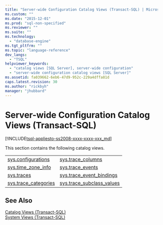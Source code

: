 ```yaml
---
title: "Server-wide Configuration Catalog Views (Transact-SQL) | Microsoft Docs"
ms.custom: ""
ms.date: "2015-12-01"
ms.prod: "sql-non-specified"
ms.reviewer: ""
ms.suite: ""
ms.technology: 
  - "database-engine"
ms.tgt_pltfrm: ""
ms.topic: "language-reference"
dev_langs: 
  - "TSQL"
helpviewer_keywords: 
  - "catalog views [SQL Server], server-wide configuration"
  - "server-wide configuration catalog views [SQL Server]"
ms.assetid: fa039662-6eb6-47d9-952c-229a4dffa81d
caps.latest.revision: 30
ms.author: "rickbyh"
manager: "jhubbard"
---
```

# Server-wide Configuration Catalog Views (Transact-SQL)
[!INCLUDE[tsql-appliesto-ss2008-xxxx-xxxx-xxx_md](../../../database-engine/configure/windows/includes/tsql-appliesto-ss2008-xxxx-xxxx-xxx-md.md)]

  This section contains the following catalog views.  
  
|||  
|-|-|  
|[sys.configurations](../../../relational-databases/reference/system-catalog-views/sys.configurations-transact-sql.md)|[sys.trace_columns](../../../relational-databases/reference/system-catalog-views/sys.trace-columns-transact-sql.md)|  
|[sys.time_zone_info](../../../relational-databases/reference/system-catalog-views/sys.time-zone-info-transact-sql.md)|[sys.trace_events](../../../relational-databases/reference/system-catalog-views/sys.trace-events-transact-sql.md)|  
|[sys.traces](../../../relational-databases/reference/system-catalog-views/sys.traces-transact-sql.md)|[sys.trace_event_bindings](../../../relational-databases/reference/system-catalog-views/sys.trace-event-bindings-transact-sql.md)|  
|[sys.trace_categories](../../../relational-databases/reference/system-catalog-views/sys.trace-categories-transact-sql.md)|[sys.trace_subclass_values](../../../relational-databases/reference/system-catalog-views/sys.trace-subclass-values-transact-sql.md)|  
  
## See Also  
 [Catalog Views &#40;Transact-SQL&#41;](../../../relational-databases/reference/system-catalog-views/catalog-views-transact-sql.md)   
 [System Views &#40;Transact-SQL&#41;](../Topic/System%20Views%20\(Transact-SQL\).md)  
  
  